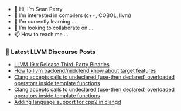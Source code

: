 - 👋 Hi, I’m Sean Perry
- 👀 I’m interested in compilers (c++, COBOL, llvm)
- 🌱 I’m currently learning ...
- 💞️ I’m looking to collaborate on ...
- 📫 How to reach me ...

<!---
s66perry/s66perry is a ✨ special ✨ repository because its `README.md` (this file) appears on your GitHub profile.
You can click the Preview link to take a look at your changes.
--->
### 📕 Latest LLVM Discourse Posts

<!-- DISCOURSE-LLVM:START -->
- [LLVM 19.x Release Third-Party Binaries](https://discourse.llvm.org/t/llvm-19-x-release-third-party-binaries/80374?page=2#post_40)
- [How to llvm backend/middlend know about target features](https://discourse.llvm.org/t/how-to-llvm-backend-middlend-know-about-target-features/82564#post_1)
- [Clang accepts calls to undeclared &lpar;use-then declared&rpar; overloaded operators inside template functions](https://discourse.llvm.org/t/clang-accepts-calls-to-undeclared-use-then-declared-overloaded-operators-inside-template-functions/82547#post_5)
- [Clang accepts calls to undeclared &lpar;use-then declared&rpar; overloaded operators inside template functions](https://discourse.llvm.org/t/clang-accepts-calls-to-undeclared-use-then-declared-overloaded-operators-inside-template-functions/82547#post_4)
- [Adding language support for cpp2 in clangd](https://discourse.llvm.org/t/adding-language-support-for-cpp2-in-clangd/82434#post_9)
<!-- DISCOURSE-LLVM:END -->
